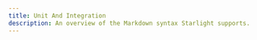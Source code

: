 ```yaml
---
title: Unit And Integration
description: An overview of the Markdown syntax Starlight supports.
---
```

